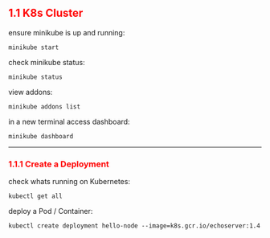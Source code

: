 ## <font color='red'> 1.1 K8s Cluster </font>

ensure minikube is up and running:
```
minikube start
```

check minikube status:
```
minikube status
```
view addons:
```
minikube addons list
```

in a new terminal access dashboard:
```
minikube dashboard
```

---

### <font color='red'> 1.1.1 Create  a Deployment </font>
check whats running on Kubernetes:
```
kubectl get all
```
deploy a Pod / Container:
```
kubectl create deployment hello-node --image=k8s.gcr.io/echoserver:1.4
```
